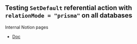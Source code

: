 ## Testing `SetDefault` referential action with `relationMode = "prisma"` on all databases

Internal Notion pages

- [Doc](https://www.notion.so/prismaio/Referential-Actions-TS-Test-Plan-52571af2aa6a48c1ae3a929880fd25aa)
